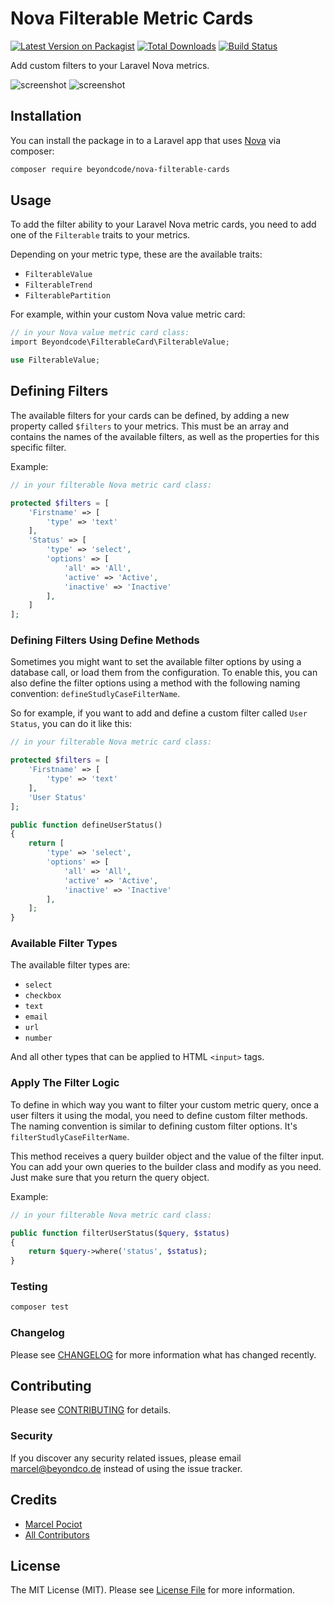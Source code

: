 # Nova Filterable Metric Cards

[![Latest Version on Packagist](https://img.shields.io/packagist/v/beyondcode/nova-filterable-cards.svg?style=flat-square)](https://packagist.org/packages/beyondcode/nova-filterable-cards)
[![Total Downloads](https://img.shields.io/packagist/dt/beyondcode/nova-filterable-cards.svg?style=flat-square)](https://packagist.org/packages/beyondcode/nova-filterable-cards)
[![Build Status](https://travis-ci.org/beyondcode/nova-filterable-cards.svg?branch=master)](https://travis-ci.org/beyondcode/nova-filterable-cards)

Add custom filters to your Laravel Nova metrics. 

![screenshot](https://beyondco.de/github/nova-filterable-cards/screenshot.png)
![screenshot](https://beyondco.de/github/nova-filterable-cards/screenshot1.png)

## Installation

You can install the package in to a Laravel app that uses [Nova](https://nova.laravel.com) via composer:

```bash
composer require beyondcode/nova-filterable-cards
```

## Usage

To add the filter ability to your Laravel Nova metric cards, you need to add one of the `Filterable` traits to your metrics.

Depending on your metric type, these are the available traits:

- `FilterableValue`
- `FilterableTrend`
- `FilterablePartition`

For example, within your custom Nova value metric card:
```php
// in your Nova value metric card class:
import Beyondcode\FilterableCard\FilterableValue;

use FilterableValue;

```

## Defining Filters

The available filters for your cards can be defined, by adding a new property called `$filters` to your metrics.
This must be an array and contains the names of the available filters, as well as the properties for this specific filter.

Example:

```php
// in your filterable Nova metric card class:

protected $filters = [
	'Firstname' => [
		'type' => 'text'
	],
	'Status' => [
		'type' => 'select',
		'options' => [
			'all' => 'All',
			'active' => 'Active',
			'inactive' => 'Inactive'
		],
	]
];
```

### Defining Filters Using Define Methods

Sometimes you might want to set the available filter options by using a database call, or load them from the configuration.
To enable this, you can also define the filter options using a method with the following naming convention: `defineStudlyCaseFilterName`.

So for example, if you want to add and define a custom filter called `User Status`, you can do it like this:

```php
// in your filterable Nova metric card class:

protected $filters = [
	'Firstname' => [
		'type' => 'text'
	],
	'User Status'
];

public function defineUserStatus()
{
	return [
		'type' => 'select',
		'options' => [
			'all' => 'All',
			'active' => 'Active',
			'inactive' => 'Inactive'
		],
	];
}

```

### Available Filter Types

The available filter types are:

- `select`
- `checkbox`
- `text`
- `email`
- `url`
- `number`

And all other types that can be applied to HTML `<input>` tags.

### Apply The Filter Logic

To define in which way you want to filter your custom metric query, once a user filters it using the modal, you need to define custom filter methods. The naming convention is similar to defining custom filter options. It's `filterStudlyCaseFilterName`.

This method receives a query builder object and the value of the filter input.
You can add your own queries to the builder class and modify as you need. Just make sure that you return the query object.

Example:

```php
// in your filterable Nova metric card class:

public function filterUserStatus($query, $status)
{
	return $query->where('status', $status);
}
```

### Testing

``` bash
composer test
```

### Changelog

Please see [CHANGELOG](CHANGELOG.md) for more information what has changed recently.

## Contributing

Please see [CONTRIBUTING](CONTRIBUTING.md) for details.

### Security

If you discover any security related issues, please email marcel@beyondco.de instead of using the issue tracker.

## Credits

- [Marcel Pociot](https://github.com/mpociot)
- [All Contributors](../../contributors)

## License

The MIT License (MIT). Please see [License File](LICENSE.md) for more information.

